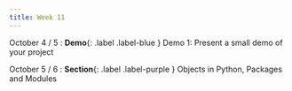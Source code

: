 ```yaml
---
title: Week 11
---
```


October 4 / 5
: **Demo**{: .label .label-blue } Demo 1: Present a small demo of your project

October 5 / 6
: **Section**{: .label .label-purple } Objects in Python, Packages and Modules
